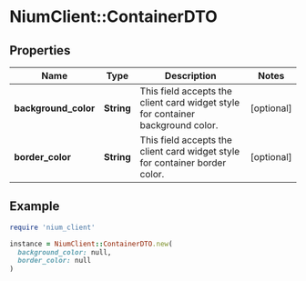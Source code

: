 # NiumClient::ContainerDTO

## Properties

| Name | Type | Description | Notes |
| ---- | ---- | ----------- | ----- |
| **background_color** | **String** | This field accepts the client card widget style for container background color. | [optional] |
| **border_color** | **String** | This field accepts the client card widget style for container border color. | [optional] |

## Example

```ruby
require 'nium_client'

instance = NiumClient::ContainerDTO.new(
  background_color: null,
  border_color: null
)
```

